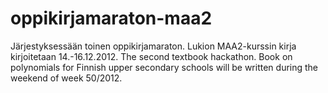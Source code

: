 oppikirjamaraton-maa2
=====================

Järjestyksessään toinen oppikirjamaraton. Lukion MAA2-kurssin kirja kirjoitetaan 14.-16.12.2012.
The second textbook hackathon. Book on polynomials for Finnish upper secondary schools will be written during the weekend of week 50/2012.